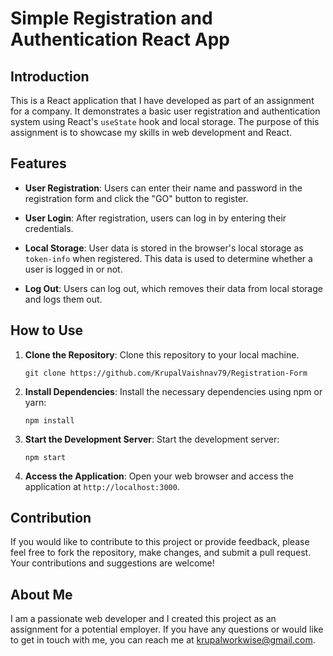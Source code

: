# Simple Registration and Authentication React App

## Introduction

This is a React application that I have developed as part of an assignment for a company. It demonstrates a basic user registration and authentication system using React's `useState` hook and local storage. The purpose of this assignment is to showcase my skills in web development and React.

## Features

- **User Registration**: Users can enter their name and password in the registration form and click the "GO" button to register.

- **User Login**: After registration, users can log in by entering their credentials.

- **Local Storage**: User data is stored in the browser's local storage as `token-info` when registered. This data is used to determine whether a user is logged in or not.

- **Log Out**: Users can log out, which removes their data from local storage and logs them out.

## How to Use

1. **Clone the Repository**: Clone this repository to your local machine.

   ```
   git clone https://github.com/KrupalVaishnav79/Registration-Form
   ```

2. **Install Dependencies**: Install the necessary dependencies using npm or yarn:

   ```
   npm install
   ```

3. **Start the Development Server**: Start the development server:

   ```
   npm start
   ```

4. **Access the Application**: Open your web browser and access the application at `http://localhost:3000`.

## Contribution

If you would like to contribute to this project or provide feedback, please feel free to fork the repository, make changes, and submit a pull request. Your contributions and suggestions are welcome!

## About Me

I am a passionate web developer and I created this project as an assignment for a potential employer. If you have any questions or would like to get in touch with me, you can reach me at krupalworkwise@gmail.com.
